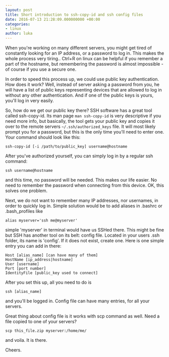 ```yaml
---
layout: post
title: Short introduction to ssh-copy-id and ssh config files
date: 2016-07-13 21:28:09.000000000 +00:00
categories:
- linux
author: luka
---
```

When you're working on many different servers, you might get tired of constantly looking for an IP address, or a password to log in. This makes the whole process very tiring.. Ctrl+R on linux can be helpful if you remember a part of the hostname, but remembering the password is almost impossible - of course if you use a secure one.

In order to speed this process up, we could use public key authentication. How does it work? Well, instead of server asking a password from you, he will have a list of public keys representing devices that are allowed to log in without any other authentication. And if one of the public keys is yours, you'll log in very easily.

So, how do we get our public key there? SSH software has a great tool called ssh-copy-id. Its man page `man ssh-copy-id` is very descriptive if you need more info, but basically, the tool gets your public key and copies it over to the remote servers `~/.ssh/authorized_keys` file. It will most likely prompt you for a password, but this is the only time you'll need to enter one. Your command should look like this:

    ssh-copy-id [-i /path/to/public_key] username@hostname

After you've authorized yourself, you can simply log in by a regular ssh command:

    ssh username@hostname

and this time, no password will be needed. This makes our life easier. No need to remember the password when connecting from this device. OK, this solves one problem.

Next, we do not want to remember many IP addresses, nor usernames, in order to quickly log in. Simple solution would be to add aliases in .bashrc or .bash_profiles like

    alias myserver='ssh me@myserver'

simple 'myserver' in terminal would have us SSHed there. This might be fine but SSH has another tool on its belt: config file. Located in your users .ssh folder, its name is 'config'. If it does not exist, create one. Here is one simple entry you can add in there:

    Host [alias_name] [can have many of them]
    HostName [ip_address|hostname]
    User [username]
    Port [port number]
    IdentityFile [public_key used to connect]

After you set this up, all you need to do is

    ssh [alias_name]

and you'll be logged in. Config file can have many entries, for all your servers.

Great thing about config file is it works with scp command as well. Need a file copied to one of your servers?

    scp this_file.zip myserver:/home/me/

and voila. It is there.

Cheers.